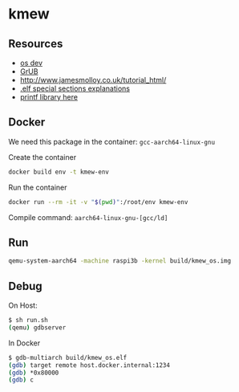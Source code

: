 # kmew

## Resources

- [os dev](https://wiki.osdev.org/Main_Page)
- [GrUB](https://www.gnu.org/software/grub/)
- http://www.jamesmolloy.co.uk/tutorial_html/
- [.elf special sections explanations](https://refspecs.linuxbase.org/LSB_3.0.0/LSB-PDA/LSB-PDA/specialsections.html)
- [printf library here](https://github.com/mpaland/printf)

## Docker

We need this package in the container: `gcc-aarch64-linux-gnu` <br>

Create the container <br>
```sh
docker build env -t kmew-env
```

Run the container <br>
```sh
docker run --rm -it -v "$(pwd)":/root/env kmew-env
```

Compile command:
`aarch64-linux-gnu-[gcc/ld]`

## Run
```sh
qemu-system-aarch64 -machine raspi3b -kernel build/kmew_os.img
```

## Debug

On Host:
```sh
$ sh run.sh
(qemu) gdbserver
```

In Docker
```sh
$ gdb-multiarch build/kmew_os.elf
(gdb) target remote host.docker.internal:1234
(gdb) *0x80000
(gdb) c
```
